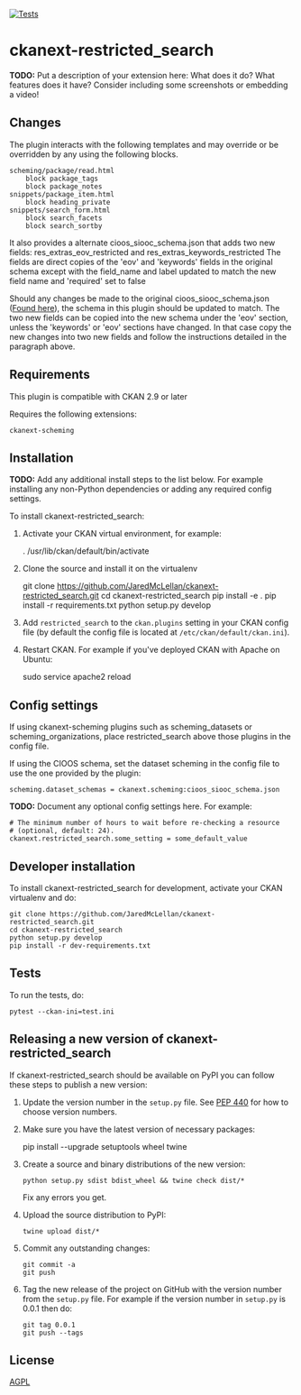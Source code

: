 [![Tests](https://github.com/JaredMcLellan/ckanext-restricted_search/workflows/Tests/badge.svg?branch=main)](https://github.com/JaredMcLellan/ckanext-restricted_search/actions)

# ckanext-restricted_search

**TODO:** Put a description of your extension here:  What does it do? What features does it have? Consider including some screenshots or embedding a video!


## Changes

The plugin interacts with the following templates and may override or be overridden by any using the following blocks.

    scheming/package/read.html
        block package_tags
        block package_notes
    snippets/package_item.html
        block heading_private
    snippets/search_form.html
        block search_facets
        block search_sortby

It also provides a alternate cioos_siooc_schema.json that adds two new fields:
    res_extras_eov_restricted and res_extras_keywords_restricted
The fields are direct copies of the 'eov' and 'keywords' fields in the original schema except with the field_name and label updated to match the new field name and 'required' set to false

Should any changes be made to the original cioos_siooc_schema.json ([Found here](https://github.com/cioos-siooc/cioos-siooc-schema/blob/master/cioos-siooc_schema.json)), the schema in this plugin should be updated to match. The two new fields can be copied into the new schema under the 'eov' section, unless the 'keywords' or 'eov' sections have changed. In that case copy the new changes into two new fields and follow the instructions detailed in the paragraph above.

## Requirements

This plugin is compatible with CKAN 2.9 or later

Requires the following extensions:

    ckanext-scheming




## Installation

**TODO:** Add any additional install steps to the list below.
   For example installing any non-Python dependencies or adding any required
   config settings.

To install ckanext-restricted_search:

1. Activate your CKAN virtual environment, for example:

     . /usr/lib/ckan/default/bin/activate

2. Clone the source and install it on the virtualenv

    git clone https://github.com/JaredMcLellan/ckanext-restricted_search.git
    cd ckanext-restricted_search
    pip install -e .
	pip install -r requirements.txt
    python setup.py develop

3. Add `restricted_search` to the `ckan.plugins` setting in your CKAN
   config file (by default the config file is located at
   `/etc/ckan/default/ckan.ini`).

4. Restart CKAN. For example if you've deployed CKAN with Apache on Ubuntu:

     sudo service apache2 reload


## Config settings

If using ckanext-scheming plugins such as scheming_datasets or scheming_organizations, place restricted_search above those plugins in the config file.

If using the CIOOS schema, set the dataset scheming in the config file to use the one provided by the plugin:

    scheming.dataset_schemas = ckanext.scheming:cioos_siooc_schema.json


**TODO:** Document any optional config settings here. For example:

	# The minimum number of hours to wait before re-checking a resource
	# (optional, default: 24).
	ckanext.restricted_search.some_setting = some_default_value


## Developer installation

To install ckanext-restricted_search for development, activate your CKAN virtualenv and
do:

    git clone https://github.com/JaredMcLellan/ckanext-restricted_search.git
    cd ckanext-restricted_search
    python setup.py develop
    pip install -r dev-requirements.txt


## Tests

To run the tests, do:

    pytest --ckan-ini=test.ini


## Releasing a new version of ckanext-restricted_search

If ckanext-restricted_search should be available on PyPI you can follow these steps to publish a new version:

1. Update the version number in the `setup.py` file. See [PEP 440](http://legacy.python.org/dev/peps/pep-0440/#public-version-identifiers) for how to choose version numbers.

2. Make sure you have the latest version of necessary packages:

    pip install --upgrade setuptools wheel twine

3. Create a source and binary distributions of the new version:

       python setup.py sdist bdist_wheel && twine check dist/*

   Fix any errors you get.

4. Upload the source distribution to PyPI:

       twine upload dist/*

5. Commit any outstanding changes:

       git commit -a
       git push

6. Tag the new release of the project on GitHub with the version number from
   the `setup.py` file. For example if the version number in `setup.py` is
   0.0.1 then do:

       git tag 0.0.1
       git push --tags

## License

[AGPL](https://www.gnu.org/licenses/agpl-3.0.en.html)
